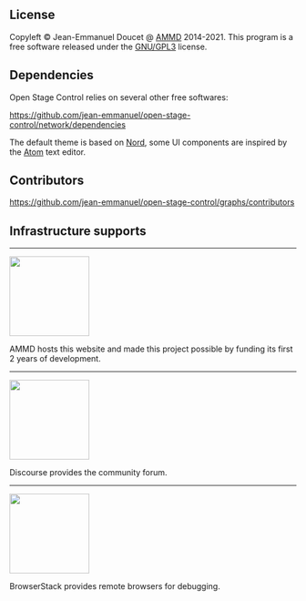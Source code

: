 ## License

Copyleft © Jean-Emmanuel Doucet @ [AMMD](http://ammd.net) 2014-2021.
This program is a free software released under the [GNU/GPL3](https://github.com/jean-emmanuel/open-stage-control/blob/master/LICENSE) license.

## Dependencies

Open Stage Control relies on several other free softwares:

https://github.com/jean-emmanuel/open-stage-control/network/dependencies

The default theme is based on [Nord](https://www.nordtheme.com/), some UI components are inspired by the [Atom](https://atom.io/) text editor.

## Contributors

https://github.com/jean-emmanuel/open-stage-control/graphs/contributors

## Infrastructure supports

----

<a href="https://ammd.net/" class="sp-logo">
    <img src="/img/sponsors/ammd.png" width="140px"/>
</a>

AMMD hosts this website and made this project possible by funding its first 2 years of development.

----

<a href="https://discourse.org/" class="sp-logo">
    <img src="/img/sponsors/discourse.png" width="140px"/>
</a>

Discourse provides the community forum.

----

<a href="https://browserstack.com/" class="sp-logo">
    <img src="/img/sponsors/browserstack.png" width="140px"/>
</a>

BrowserStack provides remote browsers for debugging.
